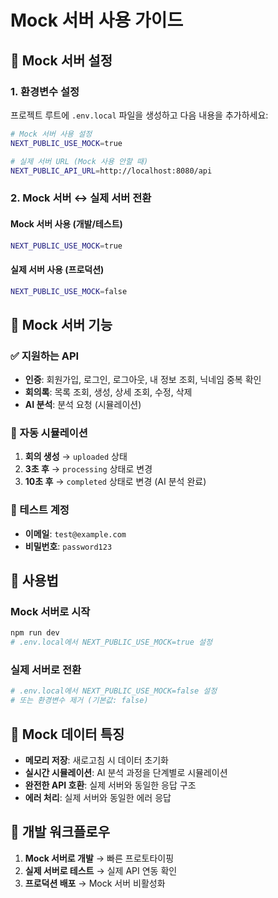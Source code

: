 # Mock 서버 사용 가이드

## 🚀 Mock 서버 설정

### 1. 환경변수 설정
프로젝트 루트에 `.env.local` 파일을 생성하고 다음 내용을 추가하세요:

```bash
# Mock 서버 사용 설정
NEXT_PUBLIC_USE_MOCK=true

# 실제 서버 URL (Mock 사용 안할 때)
NEXT_PUBLIC_API_URL=http://localhost:8080/api
```

### 2. Mock 서버 ↔ 실제 서버 전환

#### Mock 서버 사용 (개발/테스트)
```bash
NEXT_PUBLIC_USE_MOCK=true
```

#### 실제 서버 사용 (프로덕션)
```bash
NEXT_PUBLIC_USE_MOCK=false
```

## 🎯 Mock 서버 기능

### ✅ 지원하는 API
- **인증**: 회원가입, 로그인, 로그아웃, 내 정보 조회, 닉네임 중복 확인
- **회의록**: 목록 조회, 생성, 상세 조회, 수정, 삭제
- **AI 분석**: 분석 요청 (시뮬레이션)

### 🔄 자동 시뮬레이션
1. **회의 생성** → `uploaded` 상태
2. **3초 후** → `processing` 상태로 변경
3. **10초 후** → `completed` 상태로 변경 (AI 분석 완료)

### 🧪 테스트 계정
- **이메일**: `test@example.com`
- **비밀번호**: `password123`

## 🔧 사용법

### Mock 서버로 시작
```bash
npm run dev
# .env.local에서 NEXT_PUBLIC_USE_MOCK=true 설정
```

### 실제 서버로 전환
```bash
# .env.local에서 NEXT_PUBLIC_USE_MOCK=false 설정
# 또는 환경변수 제거 (기본값: false)
```

## 📝 Mock 데이터 특징

- **메모리 저장**: 새로고침 시 데이터 초기화
- **실시간 시뮬레이션**: AI 분석 과정을 단계별로 시뮬레이션
- **완전한 API 호환**: 실제 서버와 동일한 응답 구조
- **에러 처리**: 실제 서버와 동일한 에러 응답

## 🎨 개발 워크플로우

1. **Mock 서버로 개발** → 빠른 프로토타이핑
2. **실제 서버로 테스트** → 실제 API 연동 확인
3. **프로덕션 배포** → Mock 서버 비활성화

